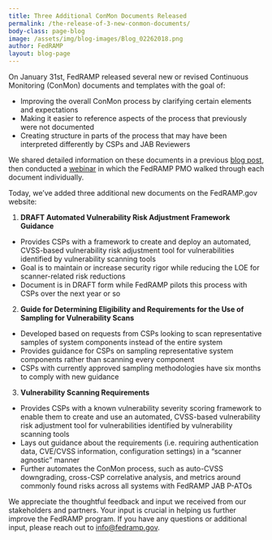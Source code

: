 ```yaml
---
title: Three Additional ConMon Documents Released
permalink: /the-release-of-3-new-conmon-documents/
body-class: page-blog
image: /assets/img/blog-images/Blog_02262018.png
author: FedRAMP
layout: blog-page
---
```

On January 31st, FedRAMP released several new or revised Continuous Monitoring (ConMon) documents and templates with the goal of:
* Improving the overall ConMon process by clarifying certain elements and expectations
* Making it easier to reference aspects of the process that previously were not documented
* Creating structure in parts of the process that may have been interpreted differently by CSPs and JAB Reviewers

We shared detailed information on these documents in a previous <a href="https://www.fedramp.gov/new-conmon-documents-available/">blog post</a>, then conducted a <a href="https://www.youtube.com/watch?v=CNGKskdv1DY&feature=youtu.be/">webinar</a> in which the FedRAMP PMO walked through each document individually.

Today, we’ve added three additional new documents on the FedRAMP.gov website: 
1. **DRAFT Automated Vulnerability Risk Adjustment Framework Guidance**
- Provides CSPs with a framework to create and deploy an automated, CVSS-based vulnerability risk adjustment tool for vulnerabilities identified by vulnerability scanning tools
- Goal is to maintain or increase security rigor while reducing the LOE for scanner-related risk reductions
- Document is in DRAFT form while FedRAMP pilots this process with CSPs over the next year or so 

2.  **Guide for Determining Eligibility and Requirements for the Use of Sampling for Vulnerability Scans**
- Developed based on requests from CSPs looking to scan representative samples of system components instead of the entire system
- Provides guidance for CSPs on sampling representative system components rather than scanning every component
- CSPs with currently approved sampling methodologies have six months to comply with new guidance

3.  **Vulnerability Scanning Requirements**
- Provides CSPs with a known vulnerability severity scoring framework to enable them to create and use an automated, CVSS-based vulnerability risk adjustment tool for vulnerabilities identified by vulnerability scanning tools
- Lays out guidance about the requirements (i.e. requiring authentication data, CVE/CVSS information, configuration settings) in a “scanner agnostic” manner
- Further automates the ConMon process, such as auto-CVSS downgrading, cross-CSP correlative analysis, and metrics around commonly found risks across all systems with FedRAMP JAB P-ATOs

We appreciate the thoughtful feedback and input we received from our stakeholders and partners. Your input is crucial in helping us further improve the FedRAMP program. If you have any questions or additional input, please reach out to info@fedramp.gov.

